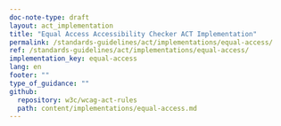 ```yaml
---
doc-note-type: draft
layout: act_implementation
title: "Equal Access Accessibility Checker ACT Implementation"
permalink: /standards-guidelines/act/implementations/equal-access/
ref: /standards-guidelines/act/implementations/equal-access/
implementation_key: equal-access
lang: en
footer: ""
type_of_guidance: ""
github:
  repository: w3c/wcag-act-rules
  path: content/implementations/equal-access.md
---
```

